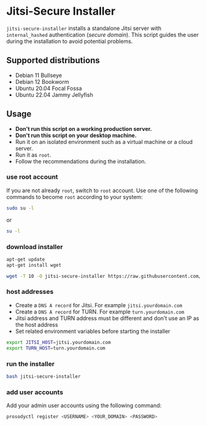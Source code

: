 # Jitsi-Secure Installer

`jitsi-secure-installer` installs a standalone Jitsi server with
`internal_hashed` authentication (_secure domain_). This script guides the user
during the installation to avoid potential problems.

## Supported distributions

- Debian 11 Bullseye
- Debian 12 Bookworm
- Ubuntu 20.04 Focal Fossa
- Ubuntu 22.04 Jammy Jellyfish

## Usage

- **Don't run this script on a working production server.**
- **Don't run this script on your desktop machine.**
- Run it on an isolated environment such as a virtual machine or a cloud server.
- Run it as `root`.
- Follow the recommendations during the installation.

### use root account

If you are not already `root`, switch to `root` account. Use one of the
following commands to become `root` according to your system:

```bash
sudo su -l
```

or

```bash
su -l
```

### download installer

```bash
apt-get update
apt-get install wget

wget -T 10 -O jitsi-secure-installer https://raw.githubusercontent.com/jitsi-contrib/installers/main/jitsi-secure/jitsi-secure-installer
```

### host addresses

- Create a `DNS A record` for Jitsi. For example `jitsi.yourdomain.com`
- Create a `DNS A record` for TURN. For example `turn.yourdomain.com`
- Jitsi address and TURN address must be different and don't use an IP as the
  host address
- Set related environment variables before starting the installer

```bash
export JITSI_HOST=jitsi.yourdomain.com
export TURN_HOST=turn.yourdomain.com
```

### run the installer

```bash
bash jitsi-secure-installer
```

### add user accounts

Add your admin user accounts using the following command:

```bash
prosodyctl register <USERNAME> <YOUR_DOMAIN> <PASSWORD>
```
